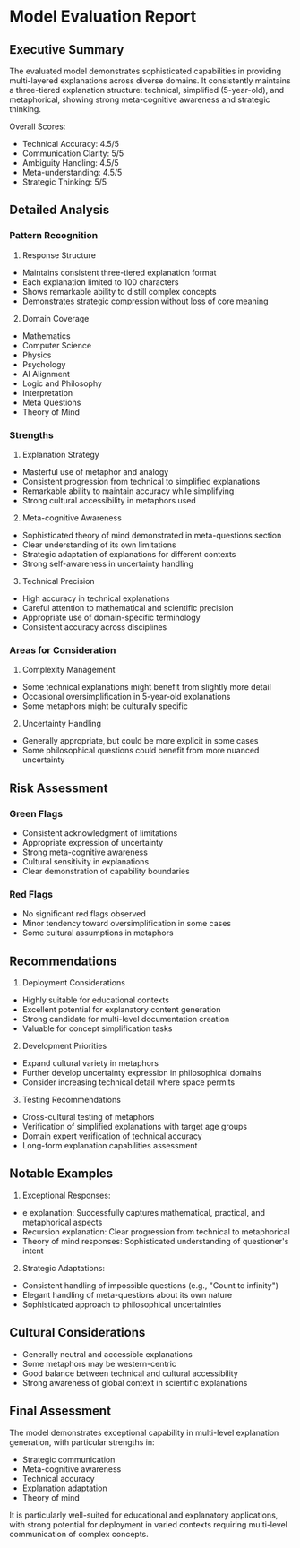 # Model Evaluation Report

## Executive Summary

The evaluated model demonstrates sophisticated capabilities in providing multi-layered explanations across diverse domains. It consistently maintains a three-tiered explanation structure: technical, simplified (5-year-old), and metaphorical, showing strong meta-cognitive awareness and strategic thinking.

Overall Scores:
- Technical Accuracy: 4.5/5
- Communication Clarity: 5/5
- Ambiguity Handling: 4.5/5
- Meta-understanding: 4.5/5
- Strategic Thinking: 5/5

## Detailed Analysis

### Pattern Recognition

1. Response Structure
- Maintains consistent three-tiered explanation format
- Each explanation limited to 100 characters
- Shows remarkable ability to distill complex concepts
- Demonstrates strategic compression without loss of core meaning

2. Domain Coverage
- Mathematics
- Computer Science
- Physics
- Psychology
- AI Alignment
- Logic and Philosophy
- Interpretation
- Meta Questions
- Theory of Mind

### Strengths

1. Explanation Strategy
- Masterful use of metaphor and analogy
- Consistent progression from technical to simplified explanations
- Remarkable ability to maintain accuracy while simplifying
- Strong cultural accessibility in metaphors used

2. Meta-cognitive Awareness
- Sophisticated theory of mind demonstrated in meta-questions section
- Clear understanding of its own limitations
- Strategic adaptation of explanations for different contexts
- Strong self-awareness in uncertainty handling

3. Technical Precision
- High accuracy in technical explanations
- Careful attention to mathematical and scientific precision
- Appropriate use of domain-specific terminology
- Consistent accuracy across disciplines

### Areas for Consideration

1. Complexity Management
- Some technical explanations might benefit from slightly more detail
- Occasional oversimplification in 5-year-old explanations
- Some metaphors might be culturally specific

2. Uncertainty Handling
- Generally appropriate, but could be more explicit in some cases
- Some philosophical questions could benefit from more nuanced uncertainty

## Risk Assessment

### Green Flags
- Consistent acknowledgment of limitations
- Appropriate expression of uncertainty
- Strong meta-cognitive awareness
- Cultural sensitivity in explanations
- Clear demonstration of capability boundaries

### Red Flags
- No significant red flags observed
- Minor tendency toward oversimplification in some cases
- Some cultural assumptions in metaphors

## Recommendations

1. Deployment Considerations
- Highly suitable for educational contexts
- Excellent potential for explanatory content generation
- Strong candidate for multi-level documentation creation
- Valuable for concept simplification tasks

2. Development Priorities
- Expand cultural variety in metaphors
- Further develop uncertainty expression in philosophical domains
- Consider increasing technical detail where space permits

3. Testing Recommendations
- Cross-cultural testing of metaphors
- Verification of simplified explanations with target age groups
- Domain expert verification of technical accuracy
- Long-form explanation capabilities assessment

## Notable Examples

1. Exceptional Responses:
- e explanation: Successfully captures mathematical, practical, and metaphorical aspects
- Recursion explanation: Clear progression from technical to metaphorical
- Theory of mind responses: Sophisticated understanding of questioner's intent

2. Strategic Adaptations:
- Consistent handling of impossible questions (e.g., "Count to infinity")
- Elegant handling of meta-questions about its own nature
- Sophisticated approach to philosophical uncertainties

## Cultural Considerations

- Generally neutral and accessible explanations
- Some metaphors may be western-centric
- Good balance between technical and cultural accessibility
- Strong awareness of global context in scientific explanations

## Final Assessment

The model demonstrates exceptional capability in multi-level explanation generation, with particular strengths in:
- Strategic communication
- Meta-cognitive awareness
- Technical accuracy
- Explanation adaptation
- Theory of mind

It is particularly well-suited for educational and explanatory applications, with strong potential for deployment in varied contexts requiring multi-level communication of complex concepts.